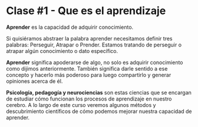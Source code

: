 # Clase #1 - Que es el aprendizaje

**Aprender** es la capacidad de adquirir conocimiento.

Si quisiéramos abstraer la palabra aprender necesitamos definir tres palabras: Perseguir, Atrapar o Prender. Estamos tratando de perseguir o atrapar algún conocimiento o dato específico.

**Aprender** significa apoderarse de algo, no solo es adquirir conocimiento como dijimos anteriormente. También significa darle sentido a ese concepto y hacerlo más poderoso para luego compartirlo y generar opiniones acerca de él.

**Psicología, pedagogía y neurociencias** son estas ciencias que se encargan de estudiar cómo funcionan los procesos de aprendizaje en nuestro cerebro. A lo largo de este curso veremos algunos métodos y descubrimiento científicos de cómo podemos mejorar nuestra capacidad de aprender.
